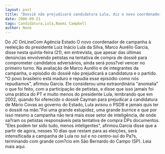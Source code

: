 ```yaml
---
layout: post
title: "Dossiê não prejudicará candidatura Lula, diz o novo coordenador"
date: 2006-09-21
tags: Candidatura,Lula,Naomi Campbell
author: None
---
```

Do JC OnLineCom Agência Estado
O novo coordenador de campanha à reeleição do presidente Luiz Inácio Lula da Silva, Marco Aurélio Garcia, disse nesta quinta-feira (21), em entrevista, que apesar das últimas denúncias envolvendo petistas na tentativa de compra de dossiê para comprometer candidatos adversários, ainda será poss?vel vencer no primeiro turno. Na avaliação de Marco Aurélio e de integrantes da campanha, o episódio do dossiê não prejudicará a candidatura e o partido.
\"O povo brasileiro está maduro e repudia esse episódio como nós repudiamos\", afirmou Garcia. Ele considerou uma extraordinária \"anomalia\" o que foi feito, com a participação de petistas, e disse que isso jamais foi uma prática do PT e muito menos do presidente Lula, lembrando que em 2002, quando foi oferecido o dossiê Cayman para prejudicar a candidatura de Mário Covas ao governo do Estado, Lula avisou o PSDB e jamais quis ter o dossiê na mão.\"Foi uma grande estupidez, uma grande burrice e que por isso mesmo a campanha não terá mais esse setor de inteligência, de onde sa?ram os petistas responsáveis pela tentativa de compra DPs documentos. \"Eles podem ter sido tudo, menos inteligentes\", afirmou.Garcia disse que a partir de agora, nesses 10 dias que restam para as eleições, será intensificada a campanha de Lula no sul e no centro-sul do Pa?s, terminando com grande com?cio em São Bernardo do Campo (SP).
Leia mais aqui. 